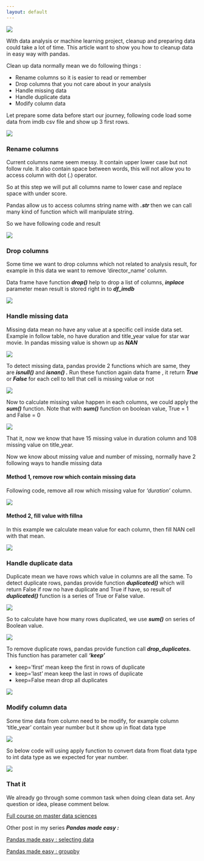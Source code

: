 ```yaml
---
layout: default
---
```


![](https://cdn-images-1.medium.com/max/1200/1*wY7lFOA5FQQfuaR2JRip-A.jpeg)

With data analysis or machine learning project, cleanup and preparing data could take a lot of time. This article want to show you how to cleanup data in easy way with pandas.

Clean up data normally mean we do following things :

*   Rename columns so it is easier to read or remember
*   Drop columns that you not care about in your analysis
*   Handle missing data
*   Handle duplicate data
*   Modify column data

Let prepare some data before start our journey, following code load some data from imdb csv file and show up 3 first rows.

![](https://cdn-images-1.medium.com/max/800/1*K7-YYwhKTE36g1fIMyj-cw.jpeg)

### Rename columns

Current columns name seem messy. It contain upper lower case but not follow rule. It also contain space between words, this will not allow you to access column with dot (.) operator.

So at this step we will put all columns name to lower case and replace space with under score.

Pandas allow us to access columns string name with **_.str_** then we can call many kind of function which will manipulate string.

So we have following code and result

![](https://cdn-images-1.medium.com/max/800/1*GiXA_XqzdjWawNluAbT4ZA.jpeg)

### Drop columns

Some time we want to drop columns which not related to analysis result, for example in this data we want to remove ‘director\_name’ column.

Data frame have function **_drop()_** help to drop a list of columns, **_inplace_** parameter mean result is stored right in to **_df\_imdb_**

![](https://cdn-images-1.medium.com/max/800/1*uiUpjwIm1SbSHKbaU4TK9Q.jpeg)

### Handle missing data

Missing data mean no have any value at a specific cell inside data set. Example in follow table, no have duration and title\_year value for star war movie. In pandas missing value is shown up as **_NAN_**

![](https://cdn-images-1.medium.com/max/800/1*WYhj5q_dedonbMa0bqIO3g.jpeg)

To detect missing data, pandas provide 2 functions which are same, they are **_isnull()_** and **_isnan() ._** Run these function again data frame , it return **_True_** or **_False_** for each cell to tell that cell is missing value or not

![](https://cdn-images-1.medium.com/max/800/1*kRkBVO8Ugn4l5JvmK6zmFQ.jpeg)

Now to calculate missing value happen in each columns, we could apply the **_sum()_** function. Note that with **_sum()_** function on boolean value, True = 1 and False = 0

![](https://cdn-images-1.medium.com/max/800/1*6Y-NZYLanc-4SK0gFN6ppA.jpeg)

That it, now we know that have 15 missing value in duration column and 108 missing value on title\_year.

Now we know about missing value and number of missing, normally have 2 following ways to handle missing data

#### Method 1, remove row which contain missing data

Following code, remove all row which missing value for _‘duration’_ column.

![](https://cdn-images-1.medium.com/max/800/1*Jkhmvgr1CjFOB9xZJRSpyQ.jpeg)

#### Method 2, fill value with fillna

In this example we calculate mean value for each column, then fill NAN cell with that mean.

![](https://cdn-images-1.medium.com/max/800/1*_wPL9djQGBcA3J991hOAPQ.jpeg)

### Handle duplicate data

Duplicate mean we have rows which value in columns are all the same. To detect duplicate rows, pandas provide function **_duplicated()_** which will return False if row no have duplicate and True if have, so result of **_duplicated()_** function is a series of True or False value.

![](https://cdn-images-1.medium.com/max/800/1*8_U8EHMvNODXMOkQSG19mg.jpeg)

So to calculate have how many rows duplicated, we use **_sum()_** on series of Boolean value.

![](https://cdn-images-1.medium.com/max/800/1*g4XpaeLT4mht22h_tFgX0A.jpeg)

To remove duplicate rows, pandas provide function call **_drop\_duplicates._** This function has parameter call **_‘keep’_**

*   keep=’first’ mean keep the first in rows of duplicate
*   keep=’last’ mean keep the last in rows of duplicate
*   keep=False mean drop all duplicates

![](https://cdn-images-1.medium.com/max/800/1*eaKpM1dGvYcR3RJcVL3XiQ.jpeg)

### Modify column data

Some time data from column need to be modify, for example column ‘title\_year’ contain year number but it show up in float data type

![](https://cdn-images-1.medium.com/max/800/1*gOU4c9lcJz8aDUHT-_tLLA.jpeg)

So below code will using apply function to convert data from float data type to int data type as we expected for year number.

![](https://cdn-images-1.medium.com/max/800/1*0PP6x7Zj9nRx-4ciHwOfKw.jpeg)

### That it

We already go through some common task when doing clean data set. Any question or idea, please comment below.

[Full course on master data sciences](https://www.masterdatasciences.com/)

Other post in my series **_Pandas made easy :_**

[Pandas made easy : selecting data](https://medium.com/@phamtan500/pandas-made-easy-selecting-data-5aa7f1a2999b)

[Pandas made easy : groupby](https://medium.com/@phamtan500/pandas-made-easy-groupby-65e4e3c26a6)